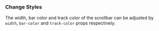### Change Styles

The width, bar color and track color of the scrollbar can be adjusted by `width`, `bar-color` and `track-color` props respectively.
